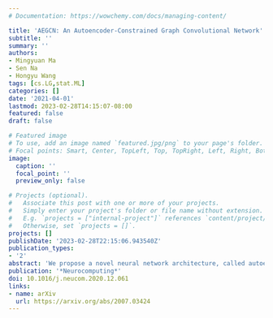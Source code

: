 ```yaml
---
# Documentation: https://wowchemy.com/docs/managing-content/

title: 'AEGCN: An Autoencoder-Constrained Graph Convolutional Network'
subtitle: ''
summary: ''
authors:
- Mingyuan Ma
- Sen Na
- Hongyu Wang
tags: [cs.LG,stat.ML]
categories: []
date: '2021-04-01'
lastmod: 2023-02-28T14:15:07-08:00
featured: false
draft: false

# Featured image
# To use, add an image named `featured.jpg/png` to your page's folder.
# Focal points: Smart, Center, TopLeft, Top, TopRight, Left, Right, BottomLeft, Bottom, BottomRight.
image:
  caption: ''
  focal_point: ''
  preview_only: false

# Projects (optional).
#   Associate this post with one or more of your projects.
#   Simply enter your project's folder or file name without extension.
#   E.g. `projects = ["internal-project"]` references `content/project/deep-learning/index.md`.
#   Otherwise, set `projects = []`.
projects: []
publishDate: '2023-02-28T22:15:06.943540Z'
publication_types:
- '2'
abstract: 'We propose a novel neural network architecture, called autoencoder-constrained graph convolutional network, to solve node classification task on graph domains. As suggested by its name, the core of this model is a convolutional network operating directly on graphs, whose hidden layers are constrained by an autoencoder. Comparing with vanilla graph convolutional networks, the autoencoder step is added to reduce the information loss brought by Laplacian smoothing. We consider applying our model on both homogeneous graphs and heterogeneous graphs. For homogeneous graphs, the autoencoder approximates to the adjacency matrix of the input graph by taking hidden layer representations as encoder and another one-layer graph convolutional network as decoder. For heterogeneous graphs, since there are multiple adjacency matrices corresponding to different types of edges, the autoencoder approximates to the feature matrix of the input graph instead, and changes the encoder to a particularly designed multi-channel pre-processing network with two layers. In both cases, the error occurred in the autoencoder approximation goes to the penalty term in the loss function. In extensive experiments on citation networks and other heterogeneous graphs, we demonstrate that adding autoencoder constraints significantly improves the performance of graph convolutional networks. Further, we notice that our technique can be applied on graph attention network to improve the performance as well. This reveals the wide applicability of the proposed autoencoder technique.'
publication: '*Neurocomputing*'
doi: 10.1016/j.neucom.2020.12.061
links:
- name: arXiv
  url: https://arxiv.org/abs/2007.03424
---
```

